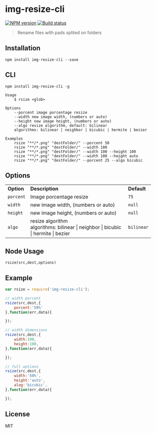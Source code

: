 # img-resize-cli

[![NPM version][npm-image]][npm-url]
[![Build status][travis-image]][travis-url]
<!-- [![Test coverage][coveralls-image]][coveralls-url] -->

> Rename files with pads splited on folders

## Installation

```
npm install img-resize-cli --save
```

## CLI

```
npm install img-resize-cli -g
```

```
Usage
	$ rsize <glob>

Options
	--porcent image porcentage resize
	--width new image width, (numbers or auto)
	--height new image height, (numbers or auto)
	--algo resize algorithm, default: bilinear
	algorithms: bilinear | neighbor | bicubic | hermite | bezier

Examples
	rsize "**/*.png" "destFolder/" --porcent 50
	rsize "**/*.png" "destFolder/" --width 100
	rsize "**/*.png" "destFolder/" --width 100 --height 100
	rsize "**/*.png" "destFolder/" --width 100 --height auto
	rsize "**/*.png" "destFolder/" --porcent 25 --algo bicubic
```

## Options

<table>
<tr>
<td><strong>Option</strong></td>
<td width="300"><strong>Description</strong></td>
<td><strong>Default</strong></td>
</tr>
<tr>
<td><code>porcent</code></td>
<td>Image porcentage resize</td>
<td><code>75</code></td>
</tr>
<tr>
<td><code>width</code></td>
<td>new image width, (numbers or auto)</td>
<td><code>null</code></td>
</tr>
<tr>
<td><code>height</code></td>
<td>new image height, (numbers or auto)</td>
<td><code>null</code></td>
</tr>
<tr>
<td><code>algo</code></td>
<td>resize algorithm<br>
algorithms: bilinear | neighbor | bicubic | hermite | bezier</td>
<td><code>bilinear</code></td>
</tr>
</table>

## Node Usage

```
rsize(src,dest,options)
```

## Example 

```javascript
var rsize = require('img-resize-cli');

// width porcent
rsize(src,dest,{
	porcent:'50%'
},function(err,data){

});

// width dimensions
rsize(src,dest,{
	width:100,
	height:100, 
},function(err,data){

});

// full options 
rsize(src,dest,{
	width:'50%',
	height:'auto', 
	alog:'bicubic', 
},function(err,data){

});
```

## License

MIT

[npm-image]: https://img.shields.io/npm/v/img-resize-cli.svg?style=flat-square
[npm-url]: https://npmjs.org/package/img-resize-cli
[travis-image]: https://img.shields.io/travis/webcaetano/img-resize-cli.svg?style=flat-square
[travis-url]: https://travis-ci.org/webcaetano/img-resize-cli
